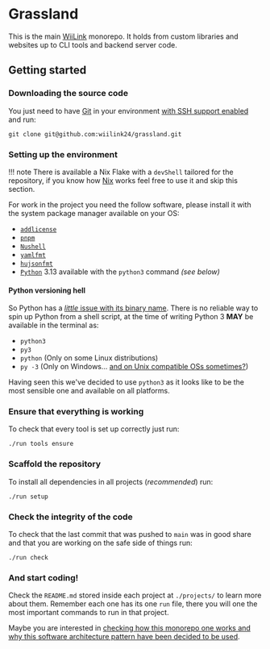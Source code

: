 # Grassland

This is the main [WiiLink](https://wiilink.ca) monorepo. It holds from custom libraries and websites up to CLI tools and backend server code.

## Getting started
### Downloading the source code
You just need to have [Git](https://git-scm.com/) in your environment [with SSH support enabled](https://docs.github.com/en/authentication/connecting-to-github-with-ssh) and run:
```
git clone git@github.com:wiilink24/grassland.git
```

### Setting up the environment

!!! note
    There is available a Nix Flake with a `devShell` tailored for the repository, if you know how [Nix](https://nixos.org/) works feel free to use it and skip this section.

For work in the project you need the follow software, please install it with the system package manager available on your OS:

- [`addlicense`](https://github.com/google/addlicense)
- [`pnpm`](https://pnpm.io/)
- [`Nushell`](https://www.nushell.sh/)
- [`yamlfmt`](https://github.com/google/yamlfmt)
- [`hujsonfmt`](https://github.com/tailscale/hujson/tree/master/cmd/hujsonfmt)
- [`Python`](https://www.python.org/) 3.13 available with the `python3` command _(see below)_

#### Python versioning hell
So Python has a [_little_ issue with its binary name](https://stackoverflow.com/a/70528020). There is no reliable way to spin up Python from a shell script, at the time of writing Python 3 **MAY** be available in the terminal as:

- `python3`
- `py3`
- `python` (Only on some Linux distributions)
- `py -3` (Only on Windows... [and on Unix compatible OSs sometimes?](https://python-launcher.app/))

Having seen this we've decided to use `python3` as it looks like to be the most sensible one and available on all platforms.

### Ensure that everything is working
To check that every tool is set up correctly just run:
```shell
./run tools ensure
```

### Scaffold the repository
To install all dependencies in all projects (_recommended_) run:
```shell
./run setup
```

### Check the integrity of the code
To check that the last commit that was pushed to `main` was in good share and that you are working on the safe side of things run:
```shell
./run check
```

### And start coding!
Check the `README.md` stored inside each project at `./projects/` to learn more about them. Remember each one has its one `run` file, there you will one the most important commands to run in that project.

Maybe you are interested in [checking how this monorepo one works and why this software architecture pattern have been decided to be used](monorepo.md).
